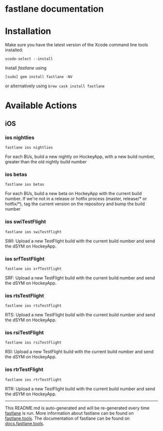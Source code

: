 fastlane documentation
================
# Installation

Make sure you have the latest version of the Xcode command line tools installed:

```
xcode-select --install
```

Install _fastlane_ using
```
[sudo] gem install fastlane -NV
```
or alternatively using `brew cask install fastlane`

# Available Actions
## iOS
### ios nightlies
```
fastlane ios nightlies
```
For each BUs, build a new nightly on HockeyApp, with a new build number, greater than the old nightly build number
### ios betas
```
fastlane ios betas
```
For each BUs, build a new beta on HockeyApp with the current build number. If we're not in a release or hotfix process (master, release/* or hotfix/*), tag the current version on the repository and bump the build number
### ios swiTestFlight
```
fastlane ios swiTestFlight
```
SWI: Upload a new TestFlight build with the current build number and send the dSYM on HockeyApp.
### ios srfTestFlight
```
fastlane ios srfTestFlight
```
SRF: Upload a new TestFlight build with the current build number and send the dSYM on HockeyApp.
### ios rtsTestFlight
```
fastlane ios rtsTestFlight
```
RTS: Upload a new TestFlight build with the current build number and send the dSYM on HockeyApp.
### ios rsiTestFlight
```
fastlane ios rsiTestFlight
```
RSI: Upload a new TestFlight build with the current build number and send the dSYM on HockeyApp.
### ios rtrTestFlight
```
fastlane ios rtrTestFlight
```
RTR: Upload a new TestFlight build with the current build number and send the dSYM on HockeyApp.

----

This README.md is auto-generated and will be re-generated every time [fastlane](https://fastlane.tools) is run.
More information about fastlane can be found on [fastlane.tools](https://fastlane.tools).
The documentation of fastlane can be found on [docs.fastlane.tools](https://docs.fastlane.tools).
